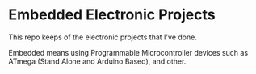 # Embedded Electronic Projects

This repo keeps of the electronic projects that I've done.

Embedded means using Programmable Microcontroller devices such as ATmega (Stand Alone and Arduino Based), and other.
